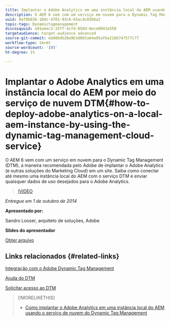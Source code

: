 ```yaml
---
title: Implantar o Adobe Analytics em uma instância local do AEM usando o serviço de nuvem Dynamic Tag Management
description: O AEM 6 vem com um serviço em nuvem para o Dynamic Tag Management (DTM), a maneira recomendada pelo Adobe de implantar o Adobe Analytics (e outras soluções do Marketing Cloud) em um site. Saiba como conectar até mesmo uma instância local do AEM com o serviço DTM e enviar quaisquer dados de uso desejados para o Adobe Analytics.
uuid: 0af8b03b-18dc-4701-93c6-65acdc85b6a2
topic-tags: Dynamictagmanagement
discoiquuid: a91aeec3-337f-4cfd-850d-6ece0041e550
targetaudience: target-audience advanced
source-git-commit: edd0bdb28a9b3d065a64a95af6a216b747577c77
workflow-type: tm+mt
source-wordcount: '193'
ht-degree: 1%

---
```


# Implantar o Adobe Analytics em uma instância local do AEM por meio do serviço de nuvem DTM{#how-to-deploy-adobe-analytics-on-a-local-aem-instance-by-using-the-dynamic-tag-management-cloud-service}

O AEM 6 vem com um serviço em nuvem para o Dynamic Tag Management (DTM), a maneira recomendada pelo Adobe de implantar o Adobe Analytics (e outras soluções do Marketing Cloud) em um site. Saiba como conectar até mesmo uma instância local do AEM com o serviço DTM e enviar quaisquer dados de uso desejados para o Adobe Analytics.

>[!VIDEO](https://video.tv.adobe.com/v/19401/?quality=9)

*Entregue em 1 de outubro de 2014*

**Apresentado por:**

Sandro Looser, arquiteto de soluções, Adobe

**Slides do apresentador**

[Obter arquivo](assets/dtm-10-1-2014.pdf)

## Links relacionados {#related-links}

[Integração com o Adobe Dynamic Tag Management](http://docs.adobe.com/docs/en/aem/6-0/administer/integration/marketing-cloud/dtm.html)

[Ajuda do DTM](https://experienceleague.adobe.com/docs/data-collection.html?lang=en)

[Solicitar acesso ao DTM](https://dtm.adobe.com/request_access)

<!--
[Get back to the Overview](https://helpx.adobe.com/experience-manager/kt/eseminars/gems/aem-index.html)
-->

>[!MORELIKETHIS]
>
>* [Como implantar o Adobe Analytics em uma instância local do AEM usando o serviço de nuvem do Dynamic Tag Management](aem-adobe-analytics-dynamic-tag-management.md)

